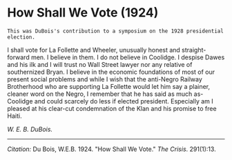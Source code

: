 <!--
title:   How Shall We Vote
author:  Du Bois, W.E.B.
journal: The Crisis
year:    1924
volume:  291
issue:   1
pages:   13
-->
# How Shall We Vote (1924)

```{margin}
This was DuBois's contribution to a symposium on the 1928 presidential election.
```
I shall vote for La Follette and Wheeler, unusually honest and straight-forward men. I believe in them. I do not believe in Coolidge. I despise Dawes and his ilk and I will trust no Wall Street lawyer nor any relative of southernized Bryan. I believe in the economic foundations of most of our present social problems and while I wish that the anti-Negro Railway Brotherhood who are supporting La Follette would let him say a plainer, cleaner word on the Negro, I remember that he has said as much as-Coolidge and could scarcely do less if elected president. Especially am I pleased at his clear-cut condemnation of the Klan and his promise to free Haiti.

*W. E. B. DuBois.*

_________________
*Citation:* Du Bois, W.E.B. 1924. "How Shall We Vote." *The Crisis*. 291(1):13.